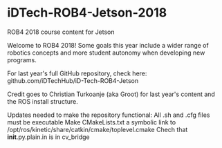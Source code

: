 # iDTech-ROB4-Jetson-2018
ROB4 2018 course content for Jetson

Welcome to ROB4 2018! Some goals this year include a wider range of robotics concepts and more student autonomy when developing new programs.

For last year's full GitHub repository, check here: github.com/iDTechHub/iD-Tech-ROB4-Jetson

Credit goes to Christian Turkoanje (aka Groot) for last year's content and the ROS install structure.

Updates needed to make the repository functional:
  All .sh and .cfg files must be executable
  Make CMakeLists.txt a symbolic link to /opt/ros/kinetic/share/catkin/cmake/toplevel.cmake
  Chech that __init__.py.plain.in is in cv_bridge
  
